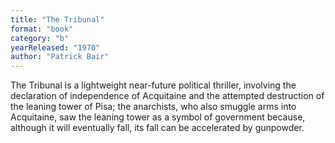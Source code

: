 ```yaml
---
title: "The Tribunal"
format: "book"
category: "b"
yearReleased: "1970"
author: "Patrick Bair"
---
```

The Tribunal is a lightweight near-future political  thriller, involving the declaration of independence of Acquitaine and the  attempted destruction of the leaning tower of Pisa; the anarchists, who also  smuggle arms into Acquitaine, saw the leaning tower as a symbol of government  because, although it will eventually fall, its fall can be accelerated by  gunpowder.
 